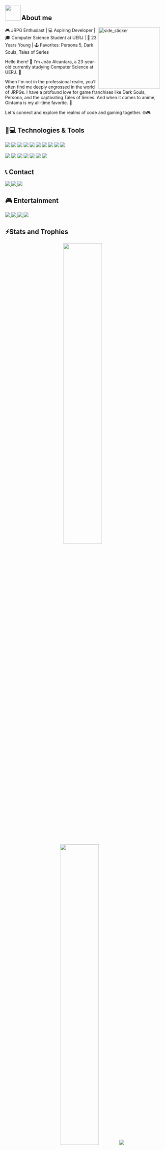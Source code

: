 <img align="left" src="https://user-images.githubusercontent.com/63050133/156777293-72a6e681-2582-4a9d-ad92-09d1181d47c7.gif" width = 50px height=50px margin-bottom=2px margin-right=5px>
<h2 class="margin" align="left" font-weight="bold">About me</h2> 

<img align="right" width=200px height=200px alt="side_sticker" src="https://media.giphy.com/media/TEnXkcsHrP4YedChhA/giphy.gif" />

<p>
  🎮 JRPG Enthusiast | 💻 Aspiring Developer | 🎓 Computer Science Student at UERJ | 🎉 23 Years Young | 🕹️ Favorites: Persona 5, Dark Souls, Tales of Series
  
  Hello there! 👋 I'm João Alcantara, a 23-year-old currently studying Computer Science at UERJ. 🎯
  
  When I'm not in the professional realm, you'll often find me deeply engrossed in the world of JRPGs. I have a profound love for game franchises like Dark Souls, Persona, and the captivating Tales of Series. And when it comes to anime, Gintama is my all-time favorite. 🎌
  
  Let's connect and explore the realms of code and gaming together. 🌐🎮
</p>

<h2> 🚀💻 Technologies & Tools </h2>
<p>
  <img src="https://img.shields.io/badge/git-%23F05033.svg?style=for-the-badge&logo=git&logoColor=white&style=flat"/>
  <img src="https://img.shields.io/badge/-GitHub-181717?style=flat-square&logo=github"/>
  <img src="https://img.shields.io/badge/github%20pages-121013?style=for-the-badge&logo=github&logoColor=white&style=flat"/>
  <img src="https://img.shields.io/badge/python-3670A0?style=for-the-badge&logo=python&logoColor=ffdd54&style=flat"/>
  <img src="https://img.shields.io/badge/shell_script-%23121011.svg?style=for-the-badge&logo=gnu-bash&logoColor=white&style=flat"/>
  <img src="https://img.shields.io/badge/Java-ED8B00?style=for-the-badge&logo=openjdk&logoColor=white&style=flat"/>
  <img src="https://img.shields.io/badge/JavaScript-323330?style=for-the-badge&logo=javascript&logoColor=F7DF1E&style=flat"/>
  <img src="https://img.shields.io/badge/C-00599C?style=for-the-badge&logo=c&logoColor=white&style=flat"/>
  <img src="https://img.shields.io/badge/yaml-%23ffffff.svg?style=for-the-badge&logo=yaml&logoColor=151515&style=flat"/>
  <img src="https://img.shields.io/badge/Markdown-000000?style=for-the-badge&logo=markdown&logoColor=white&style=flat"/>
  <br>
  <br>
  <img src="https://img.shields.io/badge/docker-%230db7ed.svg?style=for-the-badge&logo=docker&logoColor=white&style=flat"/>
  <img src="https://img.shields.io/badge/Kubernetes-326DE6?style=for-the-badge&logo=kubernetes&logoColor=white&style=flat"/>
  <img src="https://img.shields.io/badge/MySQL-005C84?style=for-the-badge&logo=mysql&logoColor=white&style=flat"/>
  <img src="https://img.shields.io/badge/postgres-%23316192.svg?style=for-the-badge&logo=postgresql&logoColor=white&style=flat"/>
  <img src="https://img.shields.io/badge/Visual_Studio_Code-0078D4?style=for-the-badge&logo=visual%20studio%20code&logoColor=white&style=flat"/>
  <img src="https://img.shields.io/badge/Windows%2011-%230079d5.svg?style=for-the-badge&logo=Windows%2011&logoColor=white&style=flat"/>
  <img src="https://img.shields.io/badge/Ubuntu-E95420?style=for-the-badge&logo=ubuntu&logoColor=white&style=flat"/>
</p>

<h2> 📞 Contact </h2>
<p>
  <a href="https://www.linkedin.com/in/jpalcantara30/" alt="LinkedIn">
    <img src="https://img.shields.io/badge/LinkedIn-0077B5?style=for-the-badge&logo=linkedin&logoColor=white&style=flat"/>
  </a>
  <a href="t.me/Sule26" alt="Telegram">
    <img src="https://img.shields.io/badge/Telegram-2CA5E0?style=for-the-badge&logo=telegram&logoColor=white&style=flat"/>
  </a>
  <a href="https://discordapp.com/users/289799192115937281" alt="Discord">
    <img src="https://img.shields.io/badge/Discord-%235865F2.svg?style=for-the-badge&logo=discord&logoColor=white&style=flat"/>
  </a>
</p>

<h2> 🎮 Entertainment </h2>
<p>
  <a href="https://open.spotify.com/user/rrgc4ddpig11qybaohufgsvam?si=d0cb6709b37343a7" alt="Spotify">
    <img src="https://img.shields.io/badge/Spotify-1ED760?&style=for-the-badge&logo=spotify&logoColor=white&style=flat"/>
  </a>
  <a href="https://myanimelist.net/profile/Sule26" alt="MyAnimeList">
    <img src="https://img.shields.io/badge/Myanimelist-2E51A2?style=for-the-badge&logo=myanimelist&logoColor=white&style=flat"/>
  </a>
  <a href="https://steamcommunity.com/id/Sule26/" alt="Steam">
    <img src="https://img.shields.io/badge/Steam-000000?style=for-the-badge&logo=steam&logoColor=white&style=flat"/>
  </a>
  <a href="https://psnprofiles.com/Sule2626" alt="PSN">
    <img src="https://img.shields.io/badge/PlayStation-003791?style=for-the-badge&logo=playstation&logoColor=white&style=flat"/>
  </a>
</p>
           
<h2> ⚡Stats and Trophies </h2>
<p align="center">
  <img height="50%" width="auto" src ="https://github-readme-stats.vercel.app/api?username=Sule26&theme=radical&hide_border=true&include_all_commits=true&count_private=true&bg_color=00000000">
  <img height="50%" width="auto" src ="https://github-readme-stats.vercel.app/api/top-langs/?username=Sule26&layout=compact&hide_border=true&theme=radical&bg_color=00000000&langs_count=6&hide=jupyter%20notebook,tex,css,php,html">
  <img src ="https://github-readme-streak-stats.herokuapp.com?user=Sule26&theme=radical&hide_border=true&background=FFFFFF00">
</p>

<p align="center"> 
    <a href="https://github.com/ryo-ma/github-profile-trophy">
      <img src="https://github-profile-trophy.vercel.app/?username=Sule26&layout=compact&theme=radical&column=7&row=1&margin-w=15&margin-h=15&no-frame=true&no-bg=true&hide_border=true" alt="github-profile-trophy" />
    </a> 
</p>

